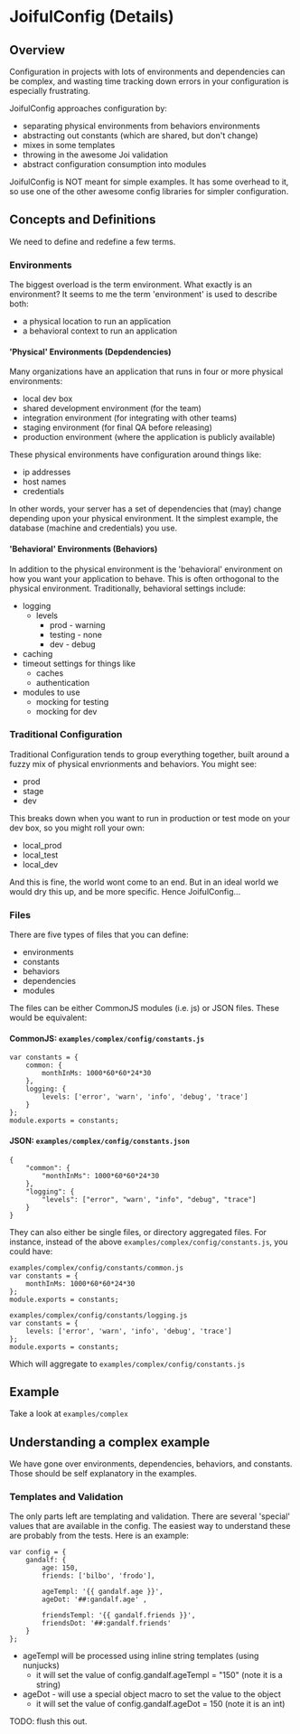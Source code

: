 # JoifulConfig (Details)


## Overview

Configuration in projects with lots of environments and dependencies can be complex, and wasting time tracking down errors in your configuration is especially frustrating. 

JoifulConfig approaches configuration by:
 
- separating physical environments from behaviors environments
- abstracting out constants (which are shared, but don't change) 
- mixes in some templates
- throwing in the awesome Joi validation
- abstract configuration consumption into modules

JoifulConfig is NOT meant for simple examples. It has some overhead to it, so use one of the other awesome config libraries for simpler configuration.

## Concepts and Definitions

We need to define and redefine a few terms. 

### Environments

The biggest overload is the term environment. What exactly is an environment? It seems to me the term 'environment' is used to describe both:
- a physical location to run an application
- a behavioral context to run an application

#### 'Physical' Environments (Depdendencies) 

Many organizations have an application that runs in four or more physical environments:

- local dev box
- shared development environment (for the team)
- integration environment (for integrating with other teams)
- staging environment (for final QA before releasing)
- production environment (where the application is publicly available)

These physical environments have configuration around things like:
- ip addresses
- host names
- credentials  

In other words, your server has a set of dependencies that (may) change depending upon your physical environment. It the simplest example, the database (machine and credentials) you use.

#### 'Behavioral' Environments (Behaviors)

In addition to the physical environment is the 'behavioral' environment on how you want your application to behave. This is often orthogonal to the physical environment. Traditionally, behavioral settings include:
- logging
	- levels
		- prod - warning
		- testing - none
		- dev - debug
- caching
- timeout settings for things like
	- caches
	- authentication
- modules to use
	- mocking for testing
	- mocking for dev
 

### Traditional Configuration

Traditional Configuration tends to group everything together, built around a fuzzy mix of physical envrionments and behaviors. You might see:
- prod
- stage
- dev

This breaks down when you want to run in production or test mode on your dev box, so you might roll your own:
- local_prod
- local_test
- local_dev

And this is fine, the world wont come to an end. But in an ideal world we would dry this up, and be more specific. Hence JoifulConfig...



### Files

There are five types of files that you can define:
- environments
- constants
- behaviors
- dependencies
- modules

The files can be either CommonJS modules (i.e. js) or JSON files. These would be equivalent:

#### CommonJS: `examples/complex/config/constants.js`

	var constants = {
	    common: {
			monthInMs: 1000*60*60*24*30
		},
		logging: {
			levels: ['error', 'warn', 'info', 'debug', 'trace']
		}
	};
	module.exports = constants;

#### JSON: `examples/complex/config/constants.json`

	{
	    "common": {
			"monthInMs": 1000*60*60*24*30
		},
	    "logging": {
			"levels": ["error", "warn', "info", "debug", "trace"]
		}
	}


They can also either be single files, or directory aggregated files. For instance, instead of the above `examples/complex/config/constants.js`, you could have:

	examples/complex/config/constants/common.js
	var constants = {
	    monthInMs: 1000*60*60*24*30
	};
	module.exports = constants;

	examples/complex/config/constants/logging.js
	var constants = {
	    levels: ['error', 'warn', 'info', 'debug', 'trace']
	};
	module.exports = constants;

Which will aggregate to `examples/complex/config/constants.js`




## Example

Take a look at `examples/complex`


## Understanding a complex example

We have gone over environments, dependencies, behaviors, and constants. Those should be self explanatory in the examples.


### Templates and Validation

The only parts left are templating and validation. There are several 'special' values that are available in the config. The easiest way to understand these are probably from the tests. Here is an example:


	var config = {
		gandalf: { 
			age: 150, 
			friends: ['bilbo', 'frodo'],

			ageTempl: '{{ gandalf.age }}', 
			ageDot: '##:gandalf.age' ,

            friendsTempl: '{{ gandalf.friends }}',
            friendsDot: '##:gandalf.friends'
		}
	};


- ageTempl  will be processed using inline string templates (using nunjucks)
	- it will set the value of config.gandalf.ageTempl = "150" (note it is a string) 
- ageDot - will use a special object macro to set the value to the object
	- it will set the value of config.gandalf.ageDot = 150 (note it is an int)
	 
TODO: flush this out.
